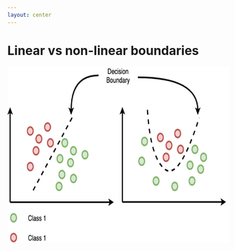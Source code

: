 ```yaml
---
layout: center
---
```


# Linear vs non-linear boundaries

<img alt="non-linear" src="/images/linear-non-linear.png" style="height: 400px;" />
